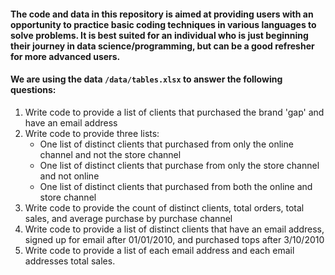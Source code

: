 #### The code and data in this repository is aimed at providing users with an opportunity to practice basic coding techniques in various languages to solve problems. It is best suited for an individual who is just beginning their journey in data science/programming, but can be a good refresher for more advanced users.

#### We are using the data `/data/tables.xlsx` to answer the following questions:
1. Write code to provide a list of clients that purchased the brand 'gap' and have an email address
2. Write code to provide three lists:
    - One list of distinct clients that purchased from only the online channel and not the store channel
    - One list of distinct clients that purchase from only the store channel and not online
    - One list of distinct clients that purchased from both the online and store channel
3. Write code to provide the count of distinct clients, total orders, total sales, and average purchase by purchase channel
4. Write code to provide a list of distinct clients that have an email address, signed up for email after 01/01/2010, and purchased tops after 3/10/2010
5. Write code to provide a list of each email address and each email addresses total sales.